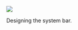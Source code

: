 ![](https://db-feed.s3.us-east-1.amazonaws.com/next-s3-uploads/001de860-60eb-4e1b-96bd-b8de16dd5ba2/20230809_15h00m06s_grim.png)

Designing the system bar.